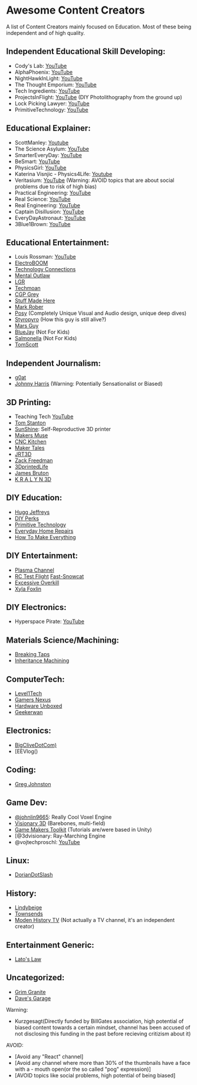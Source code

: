 # Awesome Content Creators
A list of Content Creators mainly focused on Education. Most of these being independent and of high quality.

## Independent Educational Skill Developing:
- Cody's Lab: [YouTube](https://www.youtube.com/@theCodyReeder)
- AlphaPhoenix: [YouTube](https://www.youtube.com/@AlphaPhoenixChannel)
- NightHawkInLight: [YouTube](https://www.youtube.com/@Nighthawkinlight)
- The Thought Emporium: [YouTube](https://www.youtube.com/@thethoughtemporium)
- Tech Ingredients: [YouTube](https://www.youtube.com/@TechIngredients)
- ProjectsInFlight: [YouTube](https://youtube.com/@projectsinflight) (DIY Photolithography from the ground up)
- Lock Picking Lawyer: [YouTube](https://www.youtube.com/@lockpickinglawyer)
- PrimitiveTechnology: [YouTube](https://www.youtube.com/@primitivetechnology9550)

## Educational Explainer:
- ScottManley: [Youtube](https://www.youtube.com/@scottmanley)
- The Science Asylum: [YouTube](https://www.youtube.com/@ScienceAsylum)
- SmarterEveryDay: [YouTube](https://www.youtube.com/@smartereveryday)
- BeSmart: [YouTube](https://www.youtube.com/@besmart)
- PhysicsGirl: [YouTube](https://www.youtube.com/@physicsgirl)
- Katerina Visnjic - Physics4Life: [Youtube](https://www.youtube.com/@Physics4Life)
- Veritasium: [YouTube](https://www.youtube.com/@veritasium) (Warning: AVOID topics that are about social problems due to risk of high bias)
- Practical Engineering: [YouTube](https://www.youtube.com/@PracticalEngineeringChannel)
- Real Science: [YouTube](https://www.youtube.com/@realscience)
- Real Engineering: [YouTube](https://www.youtube.com/@RealEngineering)
- Captain Disillusion: [YouTube](https://www.youtube.com/@CaptainDisillusion)
- EveryDayAstronaut: [YouTube](https://www.youtube.com/@EverydayAstronaut)
- 3Blue1Brown: [YouTube](https://www.youtube.com/@3blue1brown)

## Educational Entertainment:
- Louis Rossman: [YouTube](https://www.youtube.com/@rossmanngroup)
- [ElectroBOOM]()
- [Technology Connections]()
- [Mental Outlaw]()
- [LGR]()
- [Techmoan]()
- [CGP Grey]()
- [Stuff Made Here]()
- [Mark Rober]()
- [Posy]() (Completely Unique Visual and Audio design, unique deep dives)
- [Styropyro]() (How this guy is still alive?)
- [Mars Guy]()
- [BlueJay]() (Not For Kids)
- [Salmonella]() (Not For Kids)
- [TomScott]()


## Independent Journalism:
- [g0at]()
- [Johnny Harris]() (Warning: Potentially Sensationalist or Biased)

## 3D Printing:
- Teaching Tech [YouTube](https://www.youtube.com/@TeachingTech)
- [Tom Stanton]()
- [SunShine](): Self-Reproductive 3D printer
- [Makers Muse]()
- [CNC Kitchen]()
- [Maker Tales]()
- [JRT3D]()
- [Zack Freedman]()
- [3DprintedLife]()
- [James Bruton]()
- [K R A L Y N 3D]()
  
## DIY Education:
- [Hugg Jeffreys]()
- [DIY Perks]()
- [Primitive Technology]()
- [Everyday Home Repairs]()
- [How To Make Everything]()

## DIY Entertainment:
- [Plasma Channel]()
- [RC Test Flight]() [Fast-Snowcat](https://www.youtube.com/watch?v=W5nBqzW9lXY)
- [Excessive Overkill]()
- [Xyla Foxlin](https://www.youtube.com/@xylafoxlin)

## DIY Electronics:
- Hyperspace Pirate: [YouTube](https://www.youtube.com/@HyperspacePirate)

## Materials Science/Machining:
- [Breaking Taps]()
- [Inheritance Machining]()

## ComputerTech:
- [Level1Tech]()
- [Gamers Nexus]()
- [Hardware Unboxed]()
- [Geekerwan]()

## Electronics:
- [BigCliveDotCom)]()
- [EEVlog()

## Coding:
- [Greg Johnston]()

## Game Dev:
- [@johnlin9665](): Really Cool Voxel Engine
- [Visionary 3D]() (Barebones, multi-field)
- [Game Makers Toolkit]() (Tutorials are/were based in Unity)
- [@3dvisionary: Ray-Marching Engine
- @vojtechproschl: [YouTube](https://youtube.com/@vojtechproschl)

## Linux:
- [DorianDotSlash]()

## History:
- [Lindybeige]()
- [Townsends]()
- [Moden History TV]() (Not actually a TV channel, it's an independent creator)

## Entertainment Generic:
- [Lato's Law]()

## Uncategorized:
-  [Grim Granite]()
-  [Dave's Garage]()



Warning:
- Kurzgesagt(Directly funded by BillGates association, high potential of biased content towards a certain mindset, channel has been accused of not disclosing this funding in the past before recieving critizism about it)

AVOID:
- [Avoid any "React" channel]
- [Avoid any channel where more than 30% of the thumbnails have a face with a - mouth open(or the so called "pog" expression)]
- [AVOID topics like social problems, high potential of being biased]
